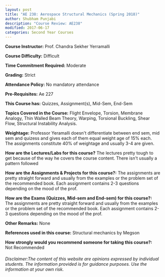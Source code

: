 ```yaml
---
layout: post
title: "AE 238: Aerospace Structural Mechanics (Spring 2018)"
author: Shubham Punjabi
description: "Course Review: AE238"
modified: 2017-06-17
categories: Second Year Courses
---
```


**Course Instructor:** Prof. Chandra Sekher Yerramalli

**Course Difficulty:** Difficult

**Time Commitment Required:** Moderate

**Grading:** Strict

**Attendance Policy:** No mandatory attendance

**Pre-Requisites:** Ae 227

**This Course has:** Quizzes, Assignment(s), Mid-Sem, End-Sem

**Topics Covered in the Course:**
Flight Envelope, Torsion, Membrane Analogy, Thin Walled Beam Theory, Warping, Torsional Buckling, Shear Flow, Structural Instability Analysis.

**Weightage:**
Professor Yeramalli doesn't differentiate between end sem, mid sem and quizess and gives each of them equal weight age of 15% each. The assignments constitute 40% of weightage and usually 3-4 are given.  

**How are the Lectures/Labs for this course?**
The lectures pretty tough to get because of the way he covers the course content. There isn't usually a pattern followed 

**How are the Assignments & Projects for this course?:**
The assignments are pretty straight forward and usually from the examples or the problem set of the recommended book. Each assignment contains 2-3 questions depending on the mood of the prof.

**How are the Exams (Quizzes, Mid-sem and End-sem) for this course?:**
The assignments are pretty straight forward and usually from the examples or the problem set of the recommended book. Each assignment contains 2-3 questions depending on the mood of the prof.

**Other Remarks:**
None

**References used in this course:**
Structural mechanics by Megson

**How strongly would you recommend someone for taking this course?:**
Not Recommended

###### Disclaimer:The content of this website are opinions expressed by individual students. The information provided is for guidance purposes. Use the information at your own risk.